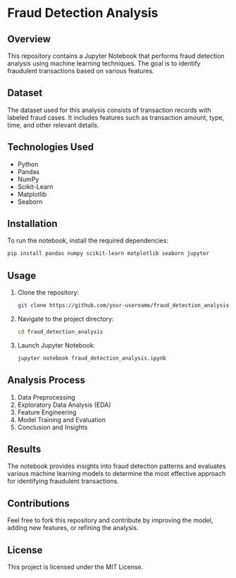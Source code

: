 # Fraud Detection Analysis

## Overview
This repository contains a Jupyter Notebook that performs fraud detection analysis using machine learning techniques. The goal is to identify fraudulent transactions based on various features.

## Dataset
The dataset used for this analysis consists of transaction records with labeled fraud cases. It includes features such as transaction amount, type, time, and other relevant details.

## Technologies Used
- Python
- Pandas
- NumPy
- Scikit-Learn
- Matplotlib
- Seaborn

## Installation
To run the notebook, install the required dependencies:
```bash
pip install pandas numpy scikit-learn matplotlib seaborn jupyter
```

## Usage
1. Clone the repository:
   ```bash
   git clone https://github.com/your-username/fraud_detection_analysis.git
   ```
2. Navigate to the project directory:
   ```bash
   cd fraud_detection_analysis
   ```
3. Launch Jupyter Notebook:
   ```bash
   jupyter notebook fraud_detection_analysis.ipynb
   ```

## Analysis Process
1. Data Preprocessing
2. Exploratory Data Analysis (EDA)
3. Feature Engineering
4. Model Training and Evaluation
5. Conclusion and Insights

## Results
The notebook provides insights into fraud detection patterns and evaluates various machine learning models to determine the most effective approach for identifying fraudulent transactions.

## Contributions
Feel free to fork this repository and contribute by improving the model, adding new features, or refining the analysis.

## License
This project is licensed under the MIT License.


